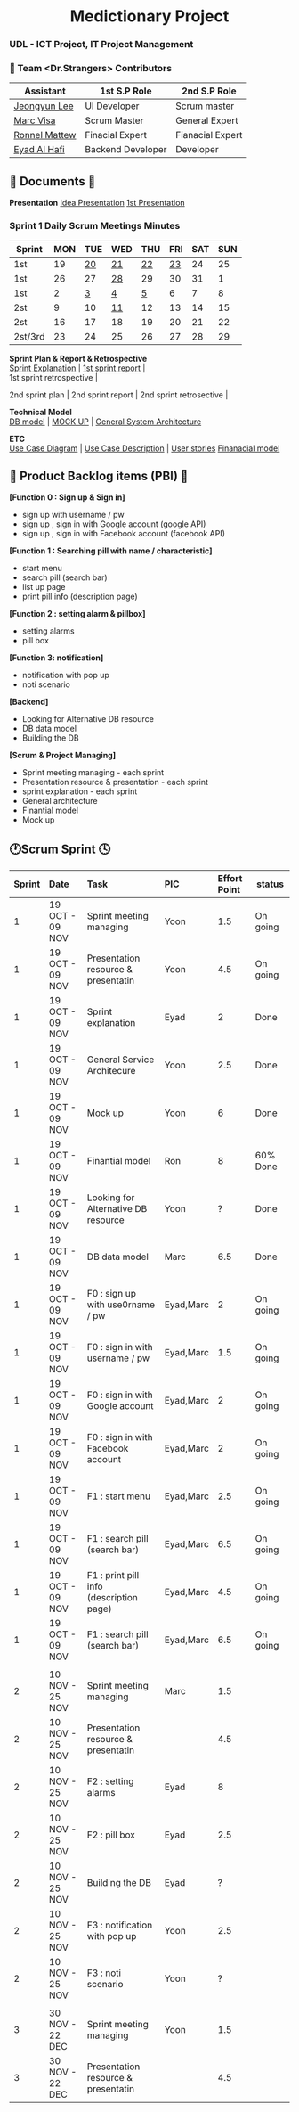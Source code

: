 <h1 align="center">
  Medictionary Project
</h1>
<h3>UDL - ICT Project, IT Project Management</h3>

### :rainbow: Team <Dr.Strangers> Contributors
| Assistant  | 1st S.P Role  | 2nd S.P Role  |  
|------------|-------|-------|
|[Jeongyun Lee](https://github.com/jy-977) |UI Developer |Scrum master|
|[Marc Visa](https://github.com/mvp17) | Scrum Master |General Expert| 
|[Ronnel Mattew](https://github.com/ron7858) | Finacial Expert | Fianacial Expert |   
|[Eyad Al Hafi](https://github.com/eyadfhafi) | Backend Developer | Developer |

## :memo: Documents :memo: 
<b>Presentation</b>
[Idea Presentation](https://drive.google.com/file/d/1NmaNPk3C6wbESG9hxqHhxHx1AQnfwlke/view?usp=sharing)
[1st Presentation](https://drive.google.com/file/d/11a0aN5vnVDqkqIZ8iqH333aAiGqJrDGO/view?usp=sharing)

### Sprint 1 Daily Scrum Meetings Minutes
|Sprint| MON  | TUE  | WED | THU | FRI | SAT | SUN |  
|------|------|------|-----|-----|-----|-----|-----|
|1st|19  |[20](https://drive.google.com/file/d/1Sx2DVcMGCMDhRI10E6aQQlypT2Npa1gR/view?usp=sharing)|[21](https://drive.google.com/file/d/1LzNk69qgWXFmMuOMFNKwtgyVLdeyQRV2/view?usp=sharing)|[22](https://drive.google.com/file/d/1eOpDW9gniyUWR3XhkFPgTja3E2e48mkl/view?usp=sharing)|[23](https://drive.google.com/file/d/1eHZL04T1TrlQafKuzYRpxs-29qaezw4w/view?usp=sharing)|24|25
|1st|26|27|[28](https://drive.google.com/file/d/11ZiIg1i4nWOjM2E0ifOfS97Pl49yVyFN/view?usp=sharing)|29|30|31|1|
|1st|2|[3](https://drive.google.com/file/d/183iMOIraFR6AhvWC20LfXTcuOM4dvRuo/view?usp=sharing)|[4](https://drive.google.com/file/d/1s0xLTMO_CjmCK7-3_1bI8gyIzQqPf4pc/view?usp=sharing)|[5](https://drive.google.com/file/d/17YQJT3Lu28qrUwqC1sNXM9tjXX8NrgFB/view?usp=sharing)|6|7|8|
|2st|9|10|[11](https://drive.google.com/file/d/151_DInTBIDh1Vyh4NXg5B8fuh5ikFP3e/view?usp=sharing)|12|13|14|15
|2st|16|17|18|19|20|21|22
|2st/3rd|23|24|25|26|27|28|29

<b>Sprint Plan & Report & Retrospective </b>  
[Sprint Explanation](https://drive.google.com/file/d/11CZinXsZyEYQqsfMdeMaXv0fW9yBDPih/view?usp=sharing) | 
[1st sprint report](https://docs.google.com/document/d/1R7vmoJl4lJgjbFywHO91dX8DwX_pv4040yhadprlZSM/edit?usp=sharing) |  
1st sprint retrospective |

2nd sprint plan |
2nd sprint report |
2nd sprint retrosective |



<b>Technical Model</b>  
[DB model](https://drive.google.com/file/d/1GxWOj_djvwweOn5BvK4qkvF34YK1vNGu/view?usp=sharing)  |
[MOCK UP](https://drive.google.com/file/d/1MuMvQFbpFcBe1-9j7IAB1wvIPBWM6v9T/view?usp=sharing)  |
[General System Architecture](https://drive.google.com/file/d/1ZAh9LFS-nwwYFutrp7EiR9g_zu90jlM3/view?usp=sharing)

<b>ETC</b>  
[Use Case Diagram](https://drive.google.com/file/d/1bODl9jrMSTCqfb3l5TwXdCvh-gMQEJEg/view?usp=sharing) |
[Use Case Description](https://drive.google.com/file/d/1bODl9jrMSTCqfb3l5TwXdCvh-gMQEJEg/view?usp=sharing) |
[User stories](https://docs.google.com/document/d/178I4GFFEglWldp21qo7pgHYZH8e5FPbbvAqB-eMqFPQ/edit?usp=sharing)
[Finanacial model](https://drive.google.com/file/d/1IqXhbGNB2awalN9h0mpop3EdCRJC8l8B/view?usp=sharing) 

## 🚩 Product Backlog items (PBI) 🚩

<b>[Function 0 : Sign up & Sign in]</b>
- sign up with username / pw
- sign up , sign in with Google account (google API)
- sign up , sign in with Facebook account (facebook API)

<b>[Function 1 : Searching pill with name / characteristic]</b>
- start menu 
- search pill (search bar)
- list up page
- print pill info (description page)

<b>[Function 2 : setting alarm & pillbox]</b>
- setting alarms 
- pill box

<b>[Function 3: notification]</b>
- notification with pop up
- noti scenario

<b>[Backend]</b>
- Looking for Alternative DB resource 
- DB data model
- Building the DB

<b>[Scrum & Project Managing]</b>
- Sprint meeting managing - each sprint
- Presentation resource & presentation - each sprint
- sprint explanation - each sprint
- General architecture
- Finantial model
- Mock up

## :clock1:Scrum Sprint :clock4:
| Sprint  | Date           |Task                                     | PIC     | Effort Point | status   |
|:--------|:---------------|:----------------------------------------|:--------|:-------------|----------|
| 1       |19 OCT - 09 NOV | Sprint meeting managing                 | Yoon    | 1.5          | On going |
| 1       |19 OCT - 09 NOV | Presentation resource & presentatin     | Yoon    | 4.5          | On going |
| 1       |19 OCT - 09 NOV | Sprint explanation                      | Eyad    | 2            | Done     |
| 1       |19 OCT - 09 NOV | General Service Architecure             | Yoon    | 2.5          | Done     |
| 1       |19 OCT - 09 NOV | Mock up                                 | Yoon    | 6            | Done     |
| 1       |19 OCT - 09 NOV | Finantial model                         | Ron     | 8            | 60% Done |
| 1       |19 OCT - 09 NOV | Looking for Alternative DB resource     | Yoon    | ?            | Done     |
| 1       |19 OCT - 09 NOV | DB data model                           | Marc    | 6.5          | Done     |
| 1       |19 OCT - 09 NOV | F0 : sign up with use0rname / pw        |Eyad,Marc| 2            | On going |
| 1       |19 OCT - 09 NOV | F0 : sign in with username / pw         |Eyad,Marc| 1.5          | On going |
| 1       |19 OCT - 09 NOV | F0 : sign in with Google account        |Eyad,Marc| 2            | On going |
| 1       |19 OCT - 09 NOV | F0 : sign in with Facebook account      |Eyad,Marc| 2            | On going |
| 1       |19 OCT - 09 NOV | F1 : start menu                         |Eyad,Marc| 2.5          | On going |
| 1       |19 OCT - 09 NOV | F1 : search pill (search bar)           |Eyad,Marc| 6.5          | On going |
| 1       |19 OCT - 09 NOV | F1 : print pill info (description page) |Eyad,Marc| 4.5          | On going |
| 1       |19 OCT - 09 NOV | F1 : search pill (search bar)           |Eyad,Marc| 6.5          | On going |
|         |                |                                         |         |              |          |
| 2       |10 NOV - 25 NOV | Sprint meeting managing                 | Marc    | 1.5          |          |
| 2       |10 NOV - 25 NOV | Presentation resource & presentatin     |         | 4.5          |          |
| 2       |10 NOV - 25 NOV | F2 : setting alarms                     | Eyad    | 8            |          |
| 2       |10 NOV - 25 NOV | F2 : pill box                           | Eyad    | 2.5          |          |
| 2       |10 NOV - 25 NOV | Building the DB                         | Eyad        | ?            |          |
| 2       |10 NOV - 25 NOV | F3 : notification with pop up           | Yoon    | 2.5          |          |
| 2       |10 NOV - 25 NOV | F3 : noti scenario                      | Yoon    | ?            |          |
|         |                |                                         |         |              |          |
| 3       |30 NOV - 22 DEC | Sprint meeting managing                 | Yoon    | 1.5          |          |
| 3       |30 NOV - 22 DEC | Presentation resource & presentatin     |         | 4.5          |          |




